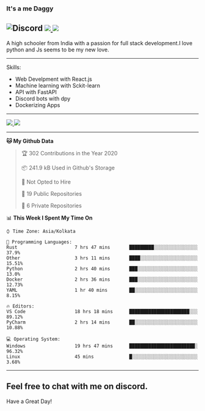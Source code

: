 
### It's a me Daggy

![Discord](https://img.shields.io/discord/491175207122370581?color=black&label=Discord&logo=discord) ![](https://img.shields.io/endpoint?url=https://dev.discordprofiles.me/api/badge/vscode/491174779278065689)<a href="https://github.com/Daggy1234">
  <img src="https://komarev.com/ghpvc/?username=Daggy1234&style=flat-square" />
</a>
 ----

A high schooler from India with a passion for full stack development.I love python and Js seems to be my new love. 

-----

Skills:

- Web Develpment with React.js
- Machine learning with Sckit-learn
- API with FastAPI
- Discord bots with dpy
- Dockerizing Apps

-----
<a href="https://github.com/Daggy1234">
  <img src="https://github-readme-stats.vercel.app/api?username=Daggy1234&show_icons=true&hide_border=true" />
</a><a href="https://github.com/Daggy1234">
  <img src="https://github-readme-stats.vercel.app/api/top-langs/?username=Daggy1234&layout=compact" />
</a>

---

<!--START_SECTION:waka-->
**🐱 My Github Data** 

> 🏆 302 Contributions in the Year 2020
 > 
> 📦 241.9 kB Used in Github's Storage 
 > 
> 🚫 Not Opted to Hire
 > 
> 📜 19 Public Repositories
 > 
> 🔑 6 Private Repositories 

📊 **This Week I Spent My Time On** 

```text
⌚︎ Time Zone: Asia/Kolkata

💬 Programming Languages: 
Rust                     7 hrs 47 mins       █████████░░░░░░░░░░░░░░░░   37.9% 
Other                    3 hrs 11 mins       ████░░░░░░░░░░░░░░░░░░░░░   15.51% 
Python                   2 hrs 40 mins       ███░░░░░░░░░░░░░░░░░░░░░░   13.0% 
Docker                   2 hrs 36 mins       ███░░░░░░░░░░░░░░░░░░░░░░   12.73% 
YAML                     1 hr 40 mins        ██░░░░░░░░░░░░░░░░░░░░░░░   8.15%

🔥 Editors: 
VS Code                  18 hrs 18 mins      ██████████████████████░░░   89.12% 
PyCharm                  2 hrs 14 mins       ██░░░░░░░░░░░░░░░░░░░░░░░   10.88%

💻 Operating System: 
Windows                  19 hrs 47 mins      ████████████████████████░   96.32% 
Linux                    45 mins             █░░░░░░░░░░░░░░░░░░░░░░░░   3.68%

```


<!--END_SECTION:waka-->

---

Feel free to chat with me on discord.
-----
Have a Great Day!

